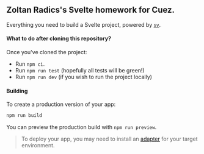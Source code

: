 ## Zoltan Radics's Svelte homework for Cuez.

Everything you need to build a Svelte project, powered by [`sv`](https://github.com/sveltejs/cli).

#### What to do after cloning this repository?

Once you've cloned the project:

-  Run `npm ci`.
-  Run `npm run test` (hopefully all tests will be green!)
-  Run `npm run dev` (if you wish to run the project locally)

#### Building

To create a production version of your app:

```bash
npm run build
```

You can preview the production build with `npm run preview`.

> To deploy your app, you may need to install an [adapter](https://svelte.dev/docs/kit/adapters) for your target environment.

